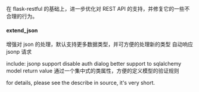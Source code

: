 在 flask-restful 的基础上，进一步优化对 REST API 的支持，并修复它的一些不合理的行为。

#### extend\_json
增强对 json 的处理，默认支持更多数据类型，并可方便的处理新的类型
自动响应 jsonp 请求








include:
	jsonp support
	disable auth dialog
	better support to sqlalchemy model return value
    通过一个集中式的类属性，方便的定义模型的验证规则

for details, please see the describe in source, it's very short.